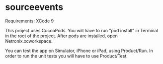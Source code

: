 # sourceevents

Requirements: XCode 9

This project uses CocoaPods. You will have to run "pod install" in Terminal in the root of the project. After pods are installed, open Netronix.xcworkspace.

You can test the app on Simulator, iPhone or iPad, using Product/Run.
In order to run the unit tests you will have to use Product/Test.
